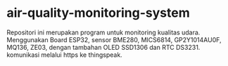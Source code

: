 # air-quality-monitoring-system

Repositori ini merupakan program untuk monitoring kualitas udara.
Menggunakan Board ESP32, sensor BME280, MICS6814, GP2Y1014AU0F, MQ136, ZE03, dengan tambahan OLED SSD1306 dan RTC DS3231.
komunikasi melalui https ke thingspeak.